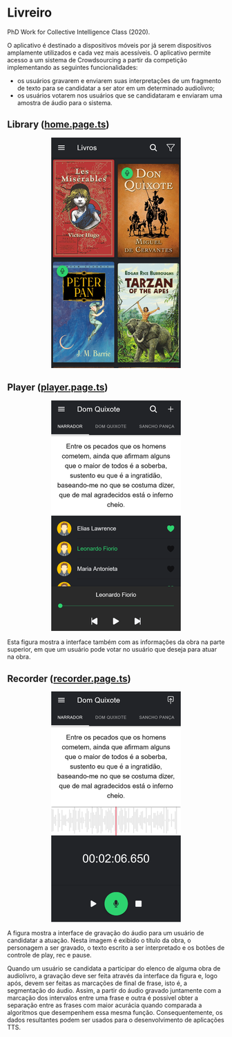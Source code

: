 # Livreiro

PhD Work for Collective Intelligence Class (2020).

O aplicativo é destinado a dispositivos móveis por já serem dispositivos amplamente utilizados e cada vez mais acessíveis. O aplicativo permite acesso a um sistema de Crowdsourcing a partir da competição implementando as seguintes funcionalidades:

- os usuários gravarem e enviarem suas interpretações de um fragmento de texto para se candidatar a ser ator em um determinado audiolivro;
- os usuários votarem nos usuários que se candidataram e enviaram uma amostra de áudio para o sistema.

## Library ([home.page.ts](https://github.com/eliaslawrence/livreiro/blob/main/src/app/home/home.page.ts))

<p align="center">
    <img src="/imgs/library.png" width="300">
</p>

## Player ([player.page.ts](https://github.com/eliaslawrence/livreiro/blob/main/src/app/player/player.page.ts))

<p align="center">
    <img src="/imgs/player.png" width="300">
</p>

Esta figura mostra a interface também com as informações da obra na parte superior, em que um usuário pode votar no usuário que deseja para atuar na obra.

## Recorder ([recorder.page.ts](https://github.com/eliaslawrence/livreiro/blob/main/src/app/recorder/recorder.page.ts))

<p align="center">
    <img src="/imgs/recorder.png" width="300">
</p>

A figura mostra a interface de gravação do áudio para um usuário de candidatar a atuação. Nesta imagem é exibido o título da obra, o personagem a ser gravado, o texto escrito a ser interpretado e os botões de controle de play, rec e pause.

Quando um usuário se candidata a participar do elenco de alguma obra de audiolivro, a gravação deve ser feita através da interface da figura e, logo após, devem ser feitas as marcações de final de frase, isto é, a segmentação do áudio. Assim, a partir do áudio gravado juntamente com a marcação dos intervalos entre uma frase e outra é possível obter a separação entre as frases com maior acurácia quando comparada a algoritmos que desempenhem essa mesma função. Consequentemente, os dados resultantes podem ser usados para o desenvolvimento de aplicações TTS.